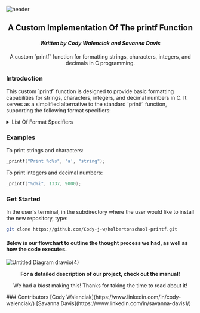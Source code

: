![header](https://capsule-render.vercel.app/api?type=rect&height=200&text=Holbertonschool-printf%20&fontAlign=50&stroke=ff0000&strokeWidth=3&color=_hexcodeff0000)

<h2 align="center"><b>A Custom Implementation Of The printf Function</b></h2>

<h4 align="center"><i>Written by Cody Walenciak and Savanna Davis</i></h4>

<p align="center">A custom `printf` function for formatting strings, characters, integers, and decimals in C programming.</p>

<h3><span>Introduction</span></h3>

<p>This custom `printf` function is designed to provide basic formatting capabilities for strings, characters, integers, and decimal numbers in C. It serves as a simplified alternative to the standard `printf` function, supporting the following format specifiers:</p>

<details><summary>List Of Format Specifiers</summary>

- `%s`: <i>Format and print strings.</i>
- `%c`: <i>Format and print characters.</i>
- `%i`: <i>Format and print integers.</i>
- `%d`: <i>Format and print decimal numbers.</i></details>

<h3>Examples</h3>

To print strings and characters:

```c
_printf("Print %c%s", 'a', "string");
```

To print integers and decimal numbers:

```c
_printf("%d%i", 1337, 9000);
```

<h3>Get Started</h3>

In the user's terminal, in the subdirectory where the user would like to install the new repository, type:

```bash
git clone https://github.com/Cody-j-w/holbertonschool-printf.git
```

<h4>Below is our flowchart to outline the thought process we had, as well as how the code executes.</h4>

![Untitled Diagram drawio(4)](https://github.com/Cody-j-w/holbertonschool-printf/assets/125928278/1f1272a7-d1e9-492c-bec2-5de4fa446756)

<p align="center"><b>For a detailed description of our project, check out the manual!</b></p>



<p align="center">We had a <i>blast</i> making this! Thanks for taking the time to read about it!</p>
### Contributors
[Cody Walenciak](https://www.linkedin.com/in/cody-walenciak/)
[Savanna Davis](https://www.linkedin.com/in/savanna-davis1/)
